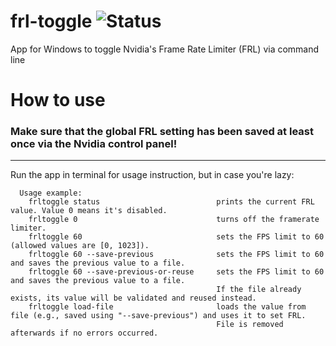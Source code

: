 # frl-toggle ![Status](https://github.com/FrogTheFrog/frl-toggle/actions/workflows/publish.yaml/badge.svg)

App for Windows to toggle Nvidia's Frame Rate Limiter (FRL) via command line

# How to use
### Make sure that the global FRL setting has been saved at least once via the Nvidia control panel!

----

Run the app in terminal for usage instruction, but in case you're lazy:
```
  Usage example:
    frltoggle status                          prints the current FRL value. Value 0 means it's disabled.
    frltoggle 0                               turns off the framerate limiter.
    frltoggle 60                              sets the FPS limit to 60 (allowed values are [0, 1023]).
    frltoggle 60 --save-previous              sets the FPS limit to 60 and saves the previous value to a file.
    frltoggle 60 --save-previous-or-reuse     sets the FPS limit to 60 and saves the previous value to a file.
                                              If the file already exists, its value will be validated and reused instead.
    frltoggle load-file                       loads the value from file (e.g., saved using "--save-previous") and uses it to set FRL.
                                              File is removed afterwards if no errors occurred.
```
